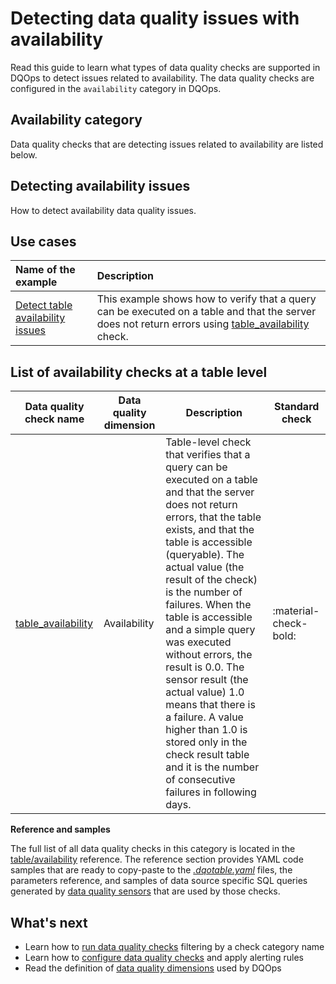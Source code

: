 # Detecting data quality issues with availability
Read this guide to learn what types of data quality checks are supported in DQOps to detect issues related to availability.
The data quality checks are configured in the `availability` category in DQOps.

## Availability category
Data quality checks that are detecting issues related to availability are listed below.

## Detecting availability issues
How to detect availability data quality issues.

## Use cases
| **Name of the example**                                                                                  | **Description**                                                                                                                                                                                              |
|:---------------------------------------------------------------------------------------------------------|:-------------------------------------------------------------------------------------------------------------------------------------------------------------------------------------------------------------|
| [Detect table availability issues](../../examples/data-availability/detect-table-availability-issues.md) | This example shows how to verify that a query can be executed on a table and that the server does not return errors using [table_availability](../../checks/table/availability/table-availability.md) check. |

## List of availability checks at a table level
| Data quality check name | Data quality dimension | Description | Standard check |
|-------------------------|------------------------|-------------|-------|
|[table_availability](../../checks/table/availability/table-availability.md)|Availability|Table-level check that verifies that a query can be executed on a table and that the server does not return errors, that the table exists, and that the table is accessible (queryable). The actual value (the result of the check) is the number of failures. When the table is accessible and a simple query was executed without errors, the result is 0.0. The sensor result (the actual value) 1.0 means that there is a failure. A value higher than 1.0 is stored only in the check result table and it is the number of consecutive failures in following days.|:material-check-bold:|


**Reference and samples**

The full list of all data quality checks in this category is located in the [table/availability](../../checks/table/availability/index.md) reference.
The reference section provides YAML code samples that are ready to copy-paste to the [*.dqotable.yaml*](../../reference/yaml/TableYaml.md) files,
the parameters reference, and samples of data source specific SQL queries generated by [data quality sensors](../definition-of-data-quality-sensors.md)
that are used by those checks.

## What's next
- Learn how to [run data quality checks](../running-data-quality-checks.md#targeting-a-category-of-checks) filtering by a check category name
- Learn how to [configure data quality checks](../configuring-data-quality-checks-and-rules.md) and apply alerting rules
- Read the definition of [data quality dimensions](../data-quality-dimensions.md) used by DQOps

